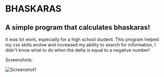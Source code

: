 # BHASKARAS
## A simple program that calculates bhaskaras!

It was lot work, especially for a high school student.
This program helped my css skills evolve and increased my ability to search for information, I didn't know what to do when the delta is equal to a negative number!

Screenshots:

![Screenshot1](https://github.com/FonsMat123/bhaskaras-js/blob/master/Anota%C3%A7%C3%A3o%202020-02-25%20122840.png)
